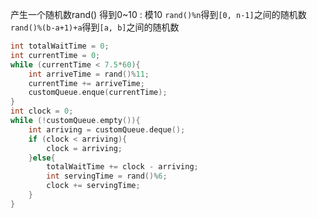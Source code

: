 产生一个随机数rand()
得到0~10 : 模10
`rand()%n`得到`[0, n-1]`之间的随机数
`rand()%(b-a+1)+a`得到`[a, b]`之间的随机数


```C++
int totalWaitTime = 0;
int currentTime = 0;
while (currentTime < 7.5*60){
	int arriveTime = rand()%11;
	currentTime += arriveTime;
	customQueue.enque(currentTime);
}
int clock = 0;
while (!customQueue.empty()){
	int arriving = customQueue.deque();
	if (clock < arriving){
		clock = arriving;
	}else{
		totalWaitTime += clock - arriving;
		int servingTime = rand()%6;
		clock += servingTime;
	}
}
```